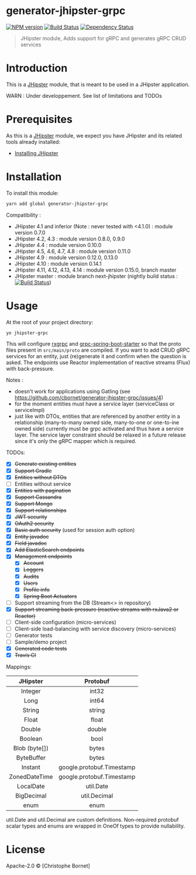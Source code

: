 # generator-jhipster-grpc
[![NPM version][npm-image]][npm-url] [![Build Status][travis-image]][travis-url] [![Dependency Status][daviddm-image]][daviddm-url]
> JHipster module, Adds support for gRPC and generates gRPC CRUD services

# Introduction

This is a [JHipster](http://jhipster.github.io/) module, that is meant to be used in a JHipster application.

WARN : Under developpement. See list of limitations and TODOs

# Prerequisites

As this is a [JHipster](http://jhipster.github.io/) module, we expect you have JHipster and its related tools already installed:

- [Installing JHipster](https://jhipster.github.io/installation.html)

# Installation

To install this module:

```bash
yarn add global generator-jhipster-grpc
```

Compatibility :
- JHipster 4.1 and inferior (Note : never tested with <4.1.0) : module version 0.7.0
- JHipster 4.2, 4.3 : module version 0.8.0, 0.9.0
- JHipster 4.4  : module version 0.10.0
- JHipster 4.5, 4.6, 4.7, 4.8 : module version 0.11.0
- JHipster 4.9 : module version 0.12.0, 0.13.0
- JHipster 4.10 : module version 0.14.1
- JHipster 4.11, 4.12, 4.13, 4.14 : module version 0.15.0, branch master
- JHipster master : module branch next-jhipster (nightly build status : [![Build Status][travis-image-nightly]][travis-url])

# Usage

At the root of your project directory:
```bash
yo jhipster-grpc
```
This will configure [rxgrpc](https://github.com/salesforce/grpc-java-contrib/tree/master/rxgrpc) and [grpc-spring-boot-starter](https://github.com/LogNet/grpc-spring-boot-starter) 
so that the proto files present in `src/main/proto` are compiled.
If you want to add CRUD gRPC services for an entity, just (re)generate it and confirm when the question is asked.
The endpoints use Reactor implementation of reactive streams (Flux) with back-pressure.

Notes :
* doesn't work for applications using Gatling (see https://github.com/cbornet/generator-jhipster-grpc/issues/4)
* for the moment entities must have a service layer (serviceClass or serviceImpl)
* just like with DTOs, entities that are referenced by another entity in a relationship (many-to-many owned side, many-to-one or one-to-ine owned side) currently must be grpc activated and thus have a service layer. The service layer constraint should be relaxed in a future release since it's only the gRPC mapper which is required.

TODOs:
- [x] ~~Generate existing entities~~
- [x] ~~Support Gradle~~
- [x] ~~Entities without DTOs~~
- [ ] Entities without service
- [x] ~~Entities with pagination~~
- [x] ~~Support Cassandra~~
- [x] ~~Support Mongo~~
- [x] ~~Support relationships~~
- [x] ~~JWT security~~
- [x] ~~OAuth2 security~~
- [x] ~~Basic auth security~~ (used for session auth option)
- [x] ~~Entity javadoc~~
- [x] ~~Field javadoc~~
- [x] ~~Add ElasticSearch endpoints~~
- [x] ~~Management endpoints~~
  - [x] ~~Account~~
  - [x] ~~Loggers~~
  - [x] ~~Audits~~
  - [x] ~~Users~~
  - [x] ~~Profile info~~
  - [x] ~~Spring Boot Actuators~~
- [ ] Support streaming from the DB (Stream<> in repository)
- [x] ~~Support streaming back-pressure (reactive streams with rxJava2 or Reactor)~~
- [ ] Client-side configuration (micro-services)
- [ ] Client-side load-balancing with service discovery (micro-services)
- [ ] Generator tests
- [ ] Sample/demo project
- [x] ~~Generated code tests~~
- [x] ~~Travis CI~~

Mappings:

| JHipster | Protobuf      | 
|:--------:|:-------------:|
| Integer  | int32 |
| Long     | int64 |
| String   | string |
| Float   | float |
| Double   | double |
| Boolean   | bool |
| Blob (byte[]) | bytes |
| ByteBuffer | bytes |
| Instant | google.protobuf.Timestamp |
| ZonedDateTime | google.protobuf.Timestamp |
| LocalDate | util.Date |
| BigDecimal | util.Decimal |
| enum | enum |

util.Date and util.Decimal are custom definitions. 
Non-required protobuf scalar types and enums are wrapped in OneOf types to provide nullability.

# License

Apache-2.0 © [Christophe Bornet]


[npm-image]: https://img.shields.io/npm/v/generator-jhipster-grpc.svg
[npm-url]: https://npmjs.org/package/generator-jhipster-grpc
[travis-image]: https://travis-ci.org/cbornet/generator-jhipster-grpc.svg?branch=master
[travis-image-nightly]: https://travis-ci.org/cbornet/generator-jhipster-grpc.svg?branch=next-jhipster
[travis-url]: https://travis-ci.org/cbornet/generator-jhipster-grpc
[daviddm-image]: https://david-dm.org/cbornet/generator-jhipster-grpc.svg?theme=shields.io
[daviddm-url]: https://david-dm.org/cbornet/generator-jhipster-module
